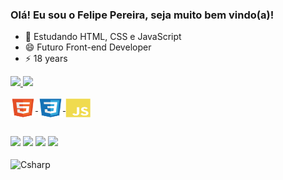 ### Olá! Eu sou o Felipe Pereira, seja muito bem vindo(a)!

- 🌱 Estudando HTML, CSS e JavaScript
- 😄 Futuro Front-end Developer
- ⚡ 18 years

<div>
  <a href="https://github.com/lipepereira">
  <img height="180em" src="https://github-readme-stats.vercel.app/api?username=lipepereira&show_icons=true&theme=github_dark&include_all_commits=true&count_private=true"/>
  <img height="180em" src="https://github-readme-stats.vercel.app/api/top-langs/?username=lipepereira&layout=compact&theme=github_dark"/>
</div>
<br>
<div style="display: inline_block">
  <img align="center" alt="HTML" height="30" width="40" src="https://raw.githubusercontent.com/devicons/devicon/master/icons/html5/html5-original.svg">
  <img align="center" alt="CSS" height="30" width="40" src="https://raw.githubusercontent.com/devicons/devicon/master/icons/css3/css3-original.svg">  
  <img align="center" alt="Js" height="30" width="40" src="https://raw.githubusercontent.com/devicons/devicon/master/icons/javascript/javascript-plain.svg">  
</div>
  
##
  
<div>
  <a href="https://www.linkedin.com/in/felipe-pereira-99a083208/" target="_blank"><img src="https://img.shields.io/badge/LinkedIn-0077B5?style=for-the-badge&logo=linkedin&logoColor=white" target="_blank"></a>
  <a href="mailto:lipepereira1903@gmail.com" target="_blank"><img src="https://img.shields.io/badge/Gmail-D14836?style=for-the-badge&logo=gmail&logoColor=white" target="_blank"></a>
  <a href="https://t.me/Phelip_saantos" target="_blank"><img src="https://img.shields.io/badge/Telegram-2CA5E0?style=for-the-badge&logo=telegram&logoColor=white" target="_blank"></a>
  <a href="https://www.instagram.com/lipepereira1903/" target="_blank"><img src="https://img.shields.io/badge/Instagram-E4405F?style=for-the-badge&logo=instagram&logoColor=white" target="_blank"></a>
</div>
<br>
<div>
  <img align="center" alt="Csharp" height="30" width="150" src="https://komarev.com/ghpvc/?username=lipepereira&color=green" alt="lipepereira" /> <br>
</div> 
